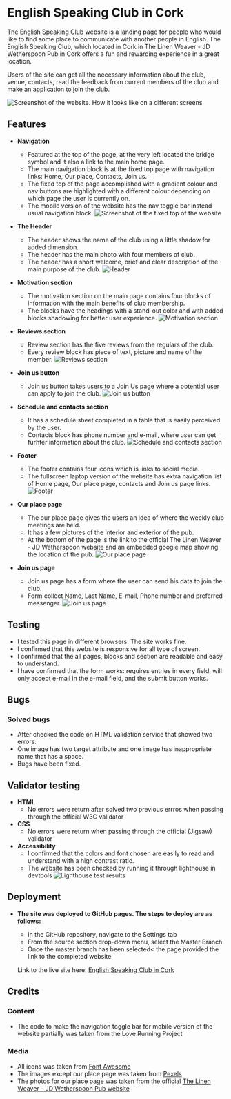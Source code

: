 # English Speaking Club in Cork
The English Speaking Club website is a landing page for people who would like to find some place to communicate with another people in English.
The English Speaking Club, which located in Cork in The Linen Weaver - JD Wetherspoon Pub in Cork offers a fun and rewarding experience in a great location.

Users of the site can get all the necessary information about the club, venue, contacts, read the feedback from current members of the club and make an application to join the club.

![Screenshot of the website. How it looks like on a different screens](assets/images/How%20am%20I%20look%20like.png)

## Features
- __Navigation__
  - Featured at the top of the page, at the very left located the bridge symbol and it also a link to the main home page.
  - The main navigation block is at the fixed top page with navigation links: Home, Our place, Contacts, Join us.
  - The fixed top of the page accomplished with a gradient colour and nav buttons are highlighted with a different colour depending on which page the user is currently on.
  - The mobile version of the website has the nav toggle bar instead usual navigation block.
![Screenshot of the fixed top of the website](assets/images/navigation_block.png)
- __The Header__
  - The header shows the name of the club using a little shadow for added dimension.
  - The header has the main photo with four members of club.
  - The header has a short welcome, brief and clear description of the main purpose of the club.
![Header](assets/images/Header_section.png)

- __Motivation section__
  - The motivation section on the main page contains four blocks of information with the main benefits of club membership.
  - The blocks have the headings with a stand-out color and with added blocks shadowing for better user experience.
![Motivation section](assets/images/Join_us_section.png)

- __Reviews section__
  - Review section has the five reviews from the regulars of the club.
  - Every review block has piece of text, picture and name of the member.
![Reviews section](assets/images/Reviews.png)

- __Join us button__
  - Join us button takes users to a Join Us page where a potential user can apply to join the club.
![Join us button](assets/images/join_us_button.png)

- __Schedule and contacts section__
  - It has a schedule sheet completed in a table that is easily perceived by the user.
  - Contacts block has phone number and e-mail, where user can get furhter information about the club.
![Schedule and contacts section](assets/images/schedule_and_contacts.png)
- __Footer__
  - The footer contains four icons which is links to social media.
  - The fullscreen laptop version of the website has extra navigation list of Home page, Our place page, contacts and Join us page links.
![Footer](assets/images/Footer.png)

- __Our place page__
  - The our place page gives the users an idea of where the weekly club meetings are held.
  - It has a few pictures of the interior and exterior of the pub.
  - At the bottom of the page is the link to the official The Linen Weaver - JD Wetherspoon website and an embedded google map showing the location of the pub.
![Our place page](assets/images/Pub.png)

- __Join us page__
  - Join us page has a form where the user can send his data to join the club.
  - Form collect Name, Last Name, E-mail, Phone number and preferred messenger.
![Join us page](assets/images/join_us_page.png)

## Testing 
- I tested this page in different browsers. The site works fine.
- I confirmed that this website is responsive for all type of screen.
- I confirmed that the all pages, blocks and section are readable and easy to understand.
- I have confirmed that the form works: requires entries in every field, will only accept e-mail in the e-mail field, and the submit button works.

## Bugs
### Solved bugs
- After checked the code on HTML validation service that showed two errors.
- One image has two target attribute and one image has inappropriate name that has a space.
- Bugs have been fixed.

## Validator testing
- __HTML__
  - No errors were return after solved two previous errros when passing through the official W3C validator
- __CSS__
  - No errors were return when passing through the official (Jigsaw) validator
- __Accessibility__
  - I confirmed that the colors and font chosen are easily to read and understand with a high contrast ratio.
  - The website has been checked by running it through lighthouse in devtools
![Lighthouse test results](assets/images/lighthouse_results.png)

## Deployment
- __The site was deployed to GitHub pages. The steps to deploy are as follows:__
  - In the GitHub repository, navigate to the Settings tab
  - From the source section drop-down menu, select the Master Branch
  - Once the master branch has been selected< the page provided the link to the completed website

  Link to the live site here: [English Speaking Club in Cork](https://dionismaximus.github.io/Speaking-Club/)

## Credits
### Content
- The code to make the navigation toggle bar for mobile version of the website partially was taken from the Love Running Project
### Media
- All icons was taken from [Font Awesome](https://fontawesome.com/)
- The images except our place page was taken from [Pexels](https://pexels.com/)
- The photos for our place page was taken from the official [The Linen Weaver - JD Wetherspoon Pub website](https://www.jdwetherspoon.com/pubs/all-pubs/republic-of-ireland/county-cork/the-linen-weaver-cork/)